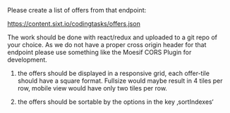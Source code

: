 Please create a list of offers from that endpoint:

https://content.sixt.io/codingtasks/offers.json

The work should be done with react/redux and uploaded to a git repo of your choice. As we do not have a proper cross origin header for that endpoint please use something like the Moesif CORS Plugin for development.

1. the offers should be displayed in a responsive grid, each offer-tile should have a square format. Fullsize would maybe result in 4 tiles per row, mobile view would have only two tiles per row.

2. the offers should be sortable by the options in the key ‚sortIndexes‘
